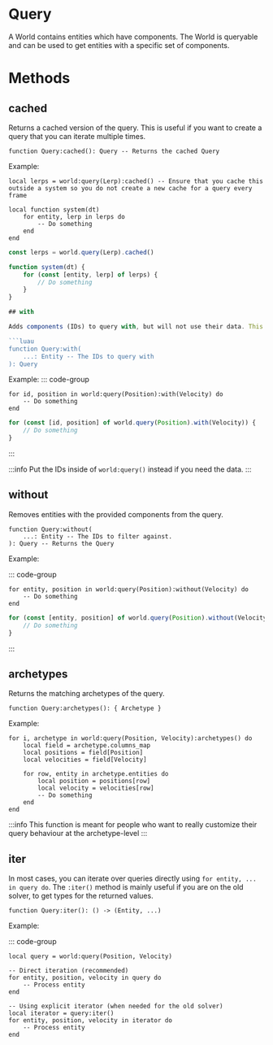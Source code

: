 # Query

A World contains entities which have components. The World is queryable and can be used to get entities with a specific set of components.

# Methods

## cached

Returns a cached version of the query. This is useful if you want to create a query that you can iterate multiple times.

```luau
function Query:cached(): Query -- Returns the cached Query
```
Example:

```luau [luau]
local lerps = world:query(Lerp):cached() -- Ensure that you cache this outside a system so you do not create a new cache for a query every frame

local function system(dt)
	for entity, lerp in lerps do
		-- Do something
	end
end
```

```ts [typescript]
const lerps = world.query(Lerp).cached()

function system(dt) {
	for (const [entity, lerp] of lerps) {
		// Do something
	}
}

## with

Adds components (IDs) to query with, but will not use their data. This is useful for Tags or generally just data you do not care for.

```luau
function Query:with(
    ...: Entity -- The IDs to query with
): Query
```

Example:
::: code-group

```luau [luau]
for id, position in world:query(Position):with(Velocity) do
    -- Do something
end
```

```ts [typescript]
for (const [id, position] of world.query(Position).with(Velocity)) {
	// Do something
}
```

:::

:::info
Put the IDs inside of `world:query()` instead if you need the data.
:::

## without

Removes entities with the provided components from the query.

```luau
function Query:without(
    ...: Entity -- The IDs to filter against.
): Query -- Returns the Query
```

Example:

::: code-group

```luau [luau]
for entity, position in world:query(Position):without(Velocity) do
    -- Do something
end
```

```ts [typescript]
for (const [entity, position] of world.query(Position).without(Velocity)) {
	// Do something
}
```

:::

## archetypes

Returns the matching archetypes of the query.

```luau
function Query:archetypes(): { Archetype }
```

Example:

```luau [luau]
for i, archetype in world:query(Position, Velocity):archetypes() do
    local field = archetype.columns_map
    local positions = field[Position]
    local velocities = field[Velocity]

    for row, entity in archetype.entities do
        local position = positions[row]
        local velocity = velocities[row]
        -- Do something
    end
end
```

:::info
This function is meant for people who want to really customize their query behaviour at the archetype-level
:::

## iter
In most cases, you can iterate over queries directly using `for entity, ... in query do`. The `:iter()` method is mainly useful if you are on the old solver, to get types for the returned values.

```luau
function Query:iter(): () -> (Entity, ...)
```

Example:

::: code-group
```luau [luau]
local query = world:query(Position, Velocity)

-- Direct iteration (recommended)
for entity, position, velocity in query do
    -- Process entity
end

-- Using explicit iterator (when needed for the old solver)
local iterator = query:iter()
for entity, position, velocity in iterator do
    -- Process entity
end
```